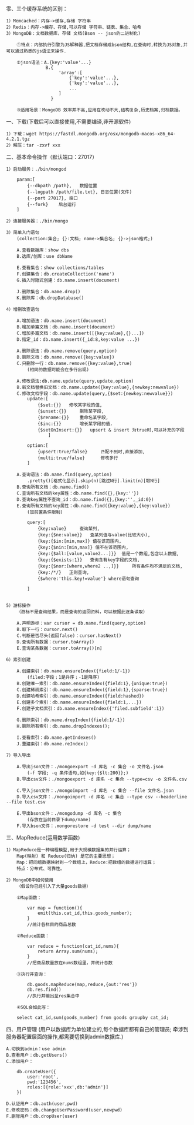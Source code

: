 零、三个缓存系统的区别：

	1）Memcached：内存->缓存,存储 字符串
	2）Redis：内存->缓存、存储,可以存储 字符串、链表、集合、哈希
	3）MongoDB：文档数据库，存储 文档(Bson -- json的二进制化)
	
		①特点：内部执行引擎为JS解释器,把文档存储成bson结构,在查询时,转换为JS对象,并可以通过熟悉的js语法来操作.

		②json语法：A.{key:'value'...}
				   B.{
					   	'array':[
						   	{'key':'value'...},
						   	{'key':'value'...},
							...
					   	]
				   	 }

		③适用场景：MongoDB 效率并不高,应用在改动不大,结构复杂,历史档案,归档数据。	

一、下载(下载后可以直接使用,不需要编译,非开源软件)

	1）下载：wget https://fastdl.mongodb.org/osx/mongodb-macos-x86_64-4.2.1.tgz
	2）解压：tar -zxvf xxx

二、基本命令操作（默认端口：27017）

	1）启动服务：./bin/mongod
	
		param:[
			{--dbpath /path},	数据位置
			{--logpath /path/file.txt},	日志位置(文件)
			{--port 27017},	端口
			{--fork}	后台运行
		]

	2）连接服务器：./bin/mongo
	
	3）简单入门语句
		(collection:集合; {}:文档; name->集合名; {}->json格式;)

		A.查看数据库：show dbs
		B.选库/创库：use dbName

		E.查看集合：show collections/tables
		F.创建集合：db.createCollection('name')
		G.插入时隐式创建：db.name.insert(document)	

		J.删除集合：db.name.drop()
		K.删除库：db.dropDatabase()
	
	4）增删改查语句

		A.增加语法：db.name.insert(document)
		B.增加单篇文档：db.name.insert(document)
		C.增加多篇文档：db.name.insert([{key:value},{}...])
		D.指定_id：db.name.insert({_id:8,key:value ...})

		A.删除语法：db.name.remove(query,option)
		B.删除文档：db.name.remove({key:value})
		C.只删除一行：db.name.remove({key:value},true)
			(相同的数据可能会在多行出现)

		A.修改语法:db.name.update(query,update,option)
		B.新文档替换旧文档：db.name.update({key:value},{newkey:newvalue})
		C.修改文档字段：db.name.update(query,{$set:{newkey:newvalue}})
			update:[
				{$set:{}} 	修改某字段的值,
				{$unset:{}} 	删除某字段,
				{$rename:{}} 	重命名某字段,
				{$inc:{}} 		增长某字段的值，
				{$setOnInsert:{}} 	upsert & insert 为true时,可以补充的字段
					]

			option:[
				{upsert:true/false} 	匹配不到时,直接添加,
				{multi:true/false} 		修改多行
			]
		
		A.查询语法：db.name.find(query,option)
			.pretty()[格式化显示].skip(n)[跳过N行].limit(n)[取N行]
		B.查询所有文档：db.name.find()
		C.查询所有文档的key属性：db.name.find({},{key:''})
		D.查询key属性不查询_id：db.name.find({},{key:'',_id:0})
		E.查询所有文档的key属性：db.name.find({key:value},{key:value})
			(加前置条件限制)
	
			query:[
				{key:value} 	查询某列,
				{key:{$ne:value}} 	查某列值与value(比较大小),
				{key:{$in:[min,max]} 值在该范围内,
				{key:{$nin:[min,max]} 值不在该范围内,
				{key:{$all:[value,value2...]}} 	值是一个数组,包含以上数据,
				{key:{$exists:1}} 	查询含有key字段的文档,
				{key:{$nor:[where,where2 ..,]}} 	所有条件均不满足的文档,
				{key:/*/} 	正则查询,
				{$where:'this.key!=value'} where语句查询

			]

			
	5）游标操作
		（游标不是查询结果，而是查询的返回资料，可以根据此逐条读取）

		A.声明游标：var cursor = db.name.find(query,option)
		B.取下一行：cursor.next()
		C.判断是否尽头(返回false)：cursor.hasNext()
		D.查询所有数据：cursor.toArray()
		E.查询某条数据：cursor.toArray()[n]

	6）索引创建

		A.创建索引：db.name.ensureIndex({field:1/-1})
			(filed:字段；1是升序；-1是降序)
		B.创建唯一索引：db.name.ensureIndex({field:1},{unique:true})
		C.创建稀疏索引：db.name.ensureIndex({field:1},{sparse:true})
		D.创建哈希索引：db.name.ensureIndex({field:hashed})
		E.创建多个索引：db.name.ensureIndex({field:1,...})
		F.创建子文档索引：db.name.ensureIndex({'filed.subfield':1})

		G.删除索引：db.name.dropIndex({field:1/-1})
		H.删除所有索引：db.name.dropIndexes();

		I.查看索引：db.name.getIndexes()
		J.重建索引：db.name.reIndex()
	
	7）导入导出

		A.导出json文件：./mongoexport -d 库名 -c 集合 -o 文件名.json
			(-f 字段; -q 条件语句,如{key:{$lt:200}};)
		B.导出csv文件：./mongoexport -d 库名 -c 集合 --type=csv -o 文件名.csv

		C.导入json文件：./mongoimport -d 库名 -c 集合 --file 文件名.json
		D.导入csv文件：./mongoimport -d 库名 -c 集合 --type csv --headerline --file test.csv

		E.导出bson文件：./mongodump -d 库名 -c 集合 
			(存放在当前目录下dump/name)
		F.导入bson文件：.mongorestore -d test --dir dump/name

三、MapReduce(运用数学函数)

	1）MapReduce是一种编程模型,用于大规模数据集的并行运算；
		Map(映射) 和 Reduce(归纳) 是它的主要思想；
		Map：把同组数据映射到一个数组上，Reduce:把数组的数据进行运算；
		特点：分布式、可靠性。

	2）MongoDB中如何使用
		（假设你已经引入了大量goods数据）

		①Map函数：

			var map = function(){
				emit(this.cat_id,this.goods_number);
			}
			//统计各栏目的商品总数

		②Reduce函数：

			var reduce = function(cat_id,nums){
				return Array.sum(nums);
			}
			//把商品数量放在nums数组里，并统计总数

		③执行并查询：

			db.goods.mapReduce(map,reduce,{out:'res'})
			db.res.find()
			//执行并输出至res集合中

		④SQL会如此写：

		select cat_id,sum(goods_number) from goods groupby cat_id;

四、用户管理
	(用户以数据库为单位建立的,每个数据库都有自己的管理员;
	牵涉到服务器配置层面的操作,都需要切换到admin数据库.)

	A.切换到admin：use admin
	B.查看用户：db.getUsers()
	C.添加用户：

		db.createUser({
			user:'root',
			pwd:'123456',
			roles:[{role:'xxx',db:'admin'}]
		})

	D.认证用户：db.auth(user,pwd)
	E.修改密码：db.changeUserPassword(user,newpwd)
	F.删除用户：db.dropUser(user)
